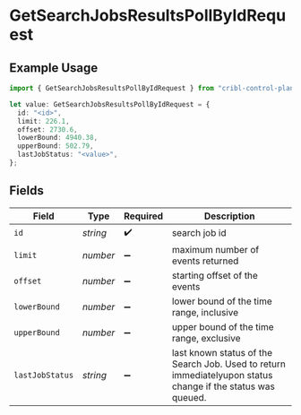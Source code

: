 # GetSearchJobsResultsPollByIdRequest

## Example Usage

```typescript
import { GetSearchJobsResultsPollByIdRequest } from "cribl-control-plane/models/operations";

let value: GetSearchJobsResultsPollByIdRequest = {
  id: "<id>",
  limit: 226.1,
  offset: 2730.6,
  lowerBound: 4940.38,
  upperBound: 502.79,
  lastJobStatus: "<value>",
};
```

## Fields

| Field                                                                                                       | Type                                                                                                        | Required                                                                                                    | Description                                                                                                 |
| ----------------------------------------------------------------------------------------------------------- | ----------------------------------------------------------------------------------------------------------- | ----------------------------------------------------------------------------------------------------------- | ----------------------------------------------------------------------------------------------------------- |
| `id`                                                                                                        | *string*                                                                                                    | :heavy_check_mark:                                                                                          | search job id                                                                                               |
| `limit`                                                                                                     | *number*                                                                                                    | :heavy_minus_sign:                                                                                          | maximum number of events returned                                                                           |
| `offset`                                                                                                    | *number*                                                                                                    | :heavy_minus_sign:                                                                                          | starting offset of the events                                                                               |
| `lowerBound`                                                                                                | *number*                                                                                                    | :heavy_minus_sign:                                                                                          | lower bound of the time range, inclusive                                                                    |
| `upperBound`                                                                                                | *number*                                                                                                    | :heavy_minus_sign:                                                                                          | upper bound of the time range, exclusive                                                                    |
| `lastJobStatus`                                                                                             | *string*                                                                                                    | :heavy_minus_sign:                                                                                          | last known status of the Search Job. Used to return immediatelyupon status change if the status was queued. |
